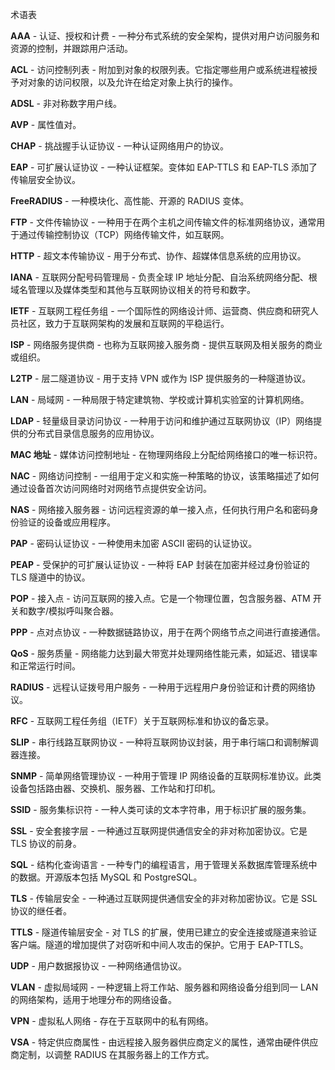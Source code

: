 术语表

**AAA** - 认证、授权和计费 - 一种分布式系统的安全架构，提供对用户访问服务和资源的控制，并跟踪用户活动。

**ACL** - 访问控制列表 - 附加到对象的权限列表。它指定哪些用户或系统进程被授予对对象的访问权限，以及允许在给定对象上执行的操作。

**ADSL** - 非对称数字用户线。

**AVP** - 属性值对。

**CHAP** - 挑战握手认证协议 - 一种认证网络用户的协议。

**EAP** - 可扩展认证协议 - 一种认证框架。变体如 EAP-TTLS 和 EAP-TLS 添加了传输层安全协议。

**FreeRADIUS** - 一种模块化、高性能、开源的 RADIUS 变体。

**FTP** - 文件传输协议 - 一种用于在两个主机之间传输文件的标准网络协议，通常用于通过传输控制协议（TCP）网络传输文件，如互联网。

**HTTP** - 超文本传输协议 - 用于分布式、协作、超媒体信息系统的应用协议。

**IANA** - 互联网分配号码管理局 - 负责全球 IP 地址分配、自治系统网络分配、根域名管理以及媒体类型和其他与互联网协议相关的符号和数字。

**IETF** - 互联网工程任务组 - 一个国际性的网络设计师、运营商、供应商和研究人员社区，致力于互联网架构的发展和互联网的平稳运行。

**ISP** - 网络服务提供商 - 也称为互联网接入服务商 - 提供互联网及相关服务的商业或组织。

**L2TP** - 层二隧道协议 - 用于支持 VPN 或作为 ISP 提供服务的一种隧道协议。

**LAN** - 局域网 - 一种局限于特定建筑物、学校或计算机实验室的计算机网络。

**LDAP** - 轻量级目录访问协议 - 一种用于访问和维护通过互联网协议（IP）网络提供的分布式目录信息服务的应用协议。

**MAC 地址** - 媒体访问控制地址 - 在物理网络段上分配给网络接口的唯一标识符。

**NAC** - 网络访问控制 - 一组用于定义和实施一种策略的协议，该策略描述了如何通过设备首次访问网络时对网络节点提供安全访问。

**NAS** - 网络接入服务器 - 访问远程资源的单一接入点，任何执行用户名和密码身份验证的设备或应用程序。

**PAP** - 密码认证协议 - 一种使用未加密 ASCII 密码的认证协议。

**PEAP** - 受保护的可扩展认证协议 - 一种将 EAP 封装在加密并经过身份验证的 TLS 隧道中的协议。

**POP** - 接入点 - 访问互联网的接入点。它是一个物理位置，包含服务器、ATM 开关和数字/模拟呼叫聚合器。

**PPP** - 点对点协议 - 一种数据链路协议，用于在两个网络节点之间进行直接通信。

**QoS** - 服务质量 - 网络能力达到最大带宽并处理网络性能元素，如延迟、错误率和正常运行时间。

**RADIUS** - 远程认证拨号用户服务 - 一种用于远程用户身份验证和计费的网络协议。

**RFC** - 互联网工程任务组（IETF）关于互联网标准和协议的备忘录。

**SLIP** - 串行线路互联网协议 - 一种将互联网协议封装，用于串行端口和调制解调器连接。

**SNMP** - 简单网络管理协议 - 一种用于管理 IP 网络设备的互联网标准协议。此类设备包括路由器、交换机、服务器、工作站和打印机。

**SSID** - 服务集标识符 - 一种人类可读的文本字符串，用于标识扩展的服务集。

**SSL** - 安全套接字层 - 一种通过互联网提供通信安全的非对称加密协议。它是 TLS 协议的前身。

**SQL** - 结构化查询语言 - 一种专门的编程语言，用于管理关系数据库管理系统中的数据。开源版本包括 MySQL 和 PostgreSQL。

**TLS** - 传输层安全 - 一种通过互联网提供通信安全的非对称加密协议。它是 SSL 协议的继任者。

**TTLS** - 隧道传输层安全 - 对 TLS 的扩展，使用已建立的安全连接或隧道来验证客户端。隧道的增加提供了对窃听和中间人攻击的保护。它用于 EAP-TTLS。

**UDP** - 用户数据报协议 - 一种网络通信协议。

**VLAN** - 虚拟局域网 - 一种逻辑上将工作站、服务器和网络设备分组到同一 LAN 的网络架构，适用于地理分布的网络设备。

**VPN** - 虚拟私人网络 - 存在于互联网中的私有网络。

**VSA** - 特定供应商属性 - 由远程接入服务器供应商定义的属性，通常由硬件供应商定制，以调整 RADIUS 在其服务器上的工作方式。
